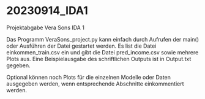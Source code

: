 # 20230914_IDA1
Projektabgabe Vera Sons IDA 1

Das Programm VeraSons_project.py kann einfach durch Aufrufen der main() oder Ausführen der Datei gestartet werden.
Es list die Datei einkommen_train.csv ein und gibt die Datei pred_income.csv sowie mehrere Plots aus.
Eine Beispielausgabe des schriftlichen Outputs ist in Output.txt gegeben.

Optional können noch Plots für die einzelnen Modelle oder Daten ausgegeben werden, wenn entsprechende Abschnitte einkommentiert werden.

